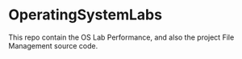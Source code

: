 # OperatingSystemLabs
This repo contain the OS Lab Performance, and also the project File Management source code.
